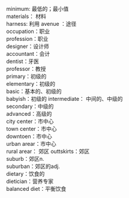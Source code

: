 minimum: 最低的；最小值  
materials： 材料  
harness: 利用
avenue ：途径  
occupation：职业  
profession：职业  
designer：设计师  
accountant：会计  
dentist：牙医  
professor：教授  
primary：初级的  
elementary：初级的  
basic：基本的、初级的  
babyish：初级的
intermediate： 中间的、中级的  
secondary：中级的  
advanced：高级的  
city center：市中心  
town center：市中心  
downtoen：市中心  
urban arear：市中心  
rural arear： 郊区
outtskirts：郊区  
suburb：郊区n.  
suburban：郊区的adj.  
dietary：饮食的  
dietician：营养专家  
balanced diet：平衡饮食  
